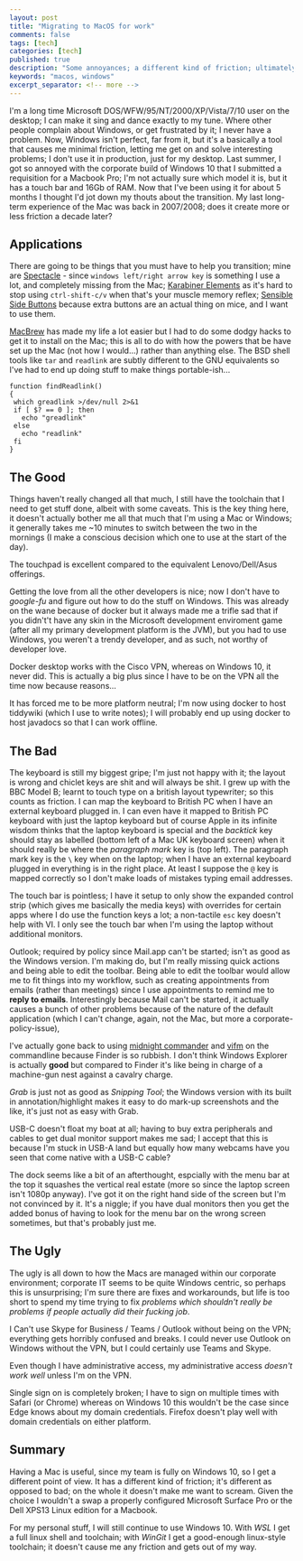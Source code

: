 ```yaml
---
layout: post
title: "Migrating to MacOS for work"
comments: false
tags: [tech]
categories: [tech]
published: true
description: "Some annoyances; a different kind of friction; ultimately a bit meh"
keywords: "macos, windows"
excerpt_separator: <!-- more -->
---
```


I'm a long time Microsoft DOS/WFW/95/NT/2000/XP/Vista/7/10 user on the desktop; I can make it sing and dance exactly to my tune. Where other people complain about Windows, or get frustrated by it; I never have a problem. Now, Windows isn't perfect, far from it, but it's a basically a tool that causes me minimal friction, letting me get on and solve interesting problems; I don't use it in production, just for my desktop. Last summer, I got so annoyed with the corporate build of Windows 10 that I submitted a requisition for a Macbook Pro; I'm not actually sure which model it is, but it has a touch bar and 16Gb of RAM. Now that I've been using it for about 5 months I thought I'd jot down my thouts about the transition. My last long-term experience of the Mac was back in 2007/2008; does it create more or less friction a decade later?

<!-- more -->

## Applications ##

There are going to be things that you must have to help you transition; mine are [Spectacle][] - since `windows left/right arrow key` is something I use a lot, and completely missing from the Mac; [Karabiner Elements][] as it's hard to stop using `ctrl-shift-c/v` when that's your muscle memory reflex; [Sensible Side Buttons][] because extra buttons are an actual thing on mice, and I want to use them.

[MacBrew][] has made my life a lot easier but I had to do some dodgy hacks to get it to install on the Mac; this is all to do with how the powers that be have set up the Mac (not how I would...) rather than anything else. The BSD shell tools like `tar` and `readlink` are subtly different to the GNU equivalents so I've had to end up doing stuff to make things portable-ish...

```
function findReadlink()
{
 which greadlink >/dev/null 2>&1
 if [ $? == 0 ]; then
   echo "greadlink"
 else
   echo "readlink"
 fi
}
```

## The Good ##

Things haven't really changed all that much, I still have the toolchain that I need to get stuff done, albeit with some caveats. This is the key thing here, it doesn't actually bother me all that much that I'm using a Mac or Windows; it generally takes me ~10 minutes to switch between the two in the mornings (I make a conscious decision which one to use at the start of the day).

The touchpad is excellent compared to the equivalent Lenovo/Dell/Asus offerings.

Getting the love from all the other developers is nice; now I don't have to _google-fu_ and figure out how to do the stuff on Windows. This was already on the wane because of docker but it always made me a trifle sad that if you didn't't have any skin in the Microsoft development enviroment game (after all my primary development platform is the JVM), but you had to use Windows, you weren't a trendy developer, and as such, not worthy of developer love.

Docker desktop works with the Cisco VPN, whereas on Windows 10, it never did. This is actually a big plus since I have to be on the VPN all the time now because reasons...

It has forced me to be more platform neutral; I'm now using docker to host tiddywiki (which I use to write notes); I will probably end up using docker to host javadocs so that I can work offline.

## The Bad ##

The keyboard is still my biggest gripe; I'm just not happy with it; the layout is wrong and chiclet keys are shit and will always be shit. I grew up with the BBC Model B; learnt to touch type on a british layout typewriter; so this counts as friction. I can map the keyboard to British PC when I have an external keyboard plugged in. I can even have it mapped to British PC keyboard with just the laptop keyboard but of course Apple in its infinite wisdom thinks that the laptop keyboard is special and the _backtick_ key should stay as labelled (bottom left of a Mac UK keyboard screen) when it should really be where the _paragraph mark_ key is (top left). The paragraph mark key is the `\` key when on the laptop; when I have an external keyboard plugged in everything is in the right place. At least I suppose the `@` key is mapped correctly so I don't make loads of mistakes typing email addresses.

The touch bar is pointless; I have it setup to only show the expanded control strip (which gives me basically the media keys) with overrides for certain apps where I do use the function keys a lot; a non-tactile `esc` key doesn't help with VI. I only see the touch bar when I'm using the laptop without additional monitors.

Outlook; required by policy since Mail.app can't be started; isn't as good as the Windows version. I'm making do, but I'm really missing quick actions and being able to edit the toolbar. Being able to edit the toolbar would allow me to fit things into my workflow, such as creating appointments from emails (rather than meetings) since I use appointments to remind me to __reply to emails__. Interestingly because Mail can't be started, it actually causes a bunch of other problems because of the nature of the default application (which I can't change, again, not the Mac, but more a corporate-policy-issue),

I've actually gone back to using [midnight commander][] and [vifm][] on the commandline because Finder is so rubbish. I don't think Windows Explorer is actually __good__ but compared to Finder it's like being in charge of a machine-gun nest against a cavalry charge.

_Grab_ is just not as good as _Snipping Tool_; the Windows version with its built in annotation/highlight makes it easy to do mark-up screenshots and the like, it's just not as easy with Grab.

USB-C doesn't float my boat at all; having to buy extra peripherals and cables to get dual monitor support makes me sad; I accept that this is because I'm stuck in USB-A land but equally how many webcams have you seen that come native with a USB-C cable?

The dock seems like a bit of an afterthought, espcially with the menu bar at the top it squashes the vertical real estate (more so since the laptop screen isn't 1080p anyway). I've got it on the right hand side of the screen but I'm not convinced by it. It's a niggle; if you have dual monitors then you get the added bonus of having to look for the menu bar on the wrong screen sometimes, but that's probably just me.

## The Ugly ##

The ugly is all down to how the Macs are managed within our corporate environment; corporate IT seems to be quite Windows centric, so perhaps this is unsurprising; I'm sure there are fixes and workarounds, but life is too short to spend my time trying to fix _problems which shouldn't really be problems if people actually did their fucking job_.

I Can't use Skype for Business / Teams / Outlook without being on the VPN; everything gets horribly confused and breaks. I could never use Outlook on Windows without the VPN, but I could certainly use Teams and Skype.

Even though I have administrative access, my administrative access _doesn't work well_ unless I'm on the VPN.

Single sign on is completely broken; I have to sign on multiple times with Safari (or Chrome) whereas on Windows 10 this wouldn't be the case since Edge knows about my domain credentials. Firefox doesn't play well with domain credentials on either platform.

## Summary ##

Having a Mac is useful, since my team is fully on Windows 10, so I get a different point of view. It has a different kind of friction; it's different as opposed to bad; on the whole it doesn't make me want to scream. Given the choice I wouldn't a swap a properly configured Microsoft Surface Pro or the Dell XPS13 Linux edition for a Macbook.

For my personal stuff, I will still continue to use Windows 10. With _WSL_ I get a full linux shell and toolchain; with _WinGit_ I get a good-enough linux-style toolchain; it doesn't cause me any friction and gets out of my way.


[Spectacle]: https://www.spectacleapp.com/
[Karabiner Elements]: https://github.com/tekezo/Karabiner-Elements
[Sensible Side Buttons]: https://sensible-side-buttons.archagon.net
[MacBrew]: https://brew.sh/
[midnight commander]: http://www.midnight-commander.org
[vifm]: https://vifm.info/